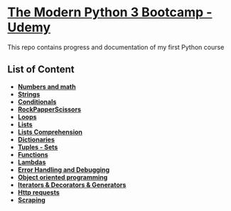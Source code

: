 # [The Modern Python 3 Bootcamp - Udemy](https://www.udemy.com/the-modern-python3-bootcamp/)
This repo contains progress and documentation of my first Python course

## List of Content
* **[Numbers and math](https://github.com/EmilioJeldes/Python-Bootcamp-Udemy/tree/master/NumbersAndMath)**
* **[Strings](https://github.com/EmilioJeldes/Python-Bootcamp-Udemy/tree/master/Strings)**
* **[Conditionals](https://github.com/EmilioJeldes/Python-Bootcamp-Udemy/tree/master/Conditionals)**
* **[RockPapperScissors](https://github.com/EmilioJeldes/Python-Bootcamp-Udemy/tree/master/RockPapperScissors)**
* **[Loops](https://github.com/EmilioJeldes/Python-Bootcamp-Udemy/tree/master/Loops)**
* **[Lists](https://github.com/EmilioJeldes/Python-Bootcamp-Udemy/tree/master/Lists)**
* **[Lists Comprehension](https://github.com/EmilioJeldes/Python-Bootcamp-Udemy/tree/master/ListComprehension)**
* **[Dictionaries](https://github.com/EmilioJeldes/Python-Bootcamp-Udemy/tree/master/Dictionaries)**
* **[Tuples - Sets](https://github.com/EmilioJeldes/Python-Bootcamp-Udemy/tree/master/Tuples-Sets)**
* **[Functions](https://github.com/EmilioJeldes/Python-Bootcamp-Udemy/tree/master/Functions)**
* **[Lambdas](https://github.com/EmilioJeldes/Python-Bootcamp-Udemy/tree/master/Lambdas)**
* **[Error Handling and Debugging](https://github.com/EmilioJeldes/Python-Bootcamp-Udemy/tree/master/ErrorHandling-Debugging)**
* **[Object oriented programming](https://github.com/EmilioJeldes/Python-Bootcamp-Udemy/tree/master/OOP)**
* **[Iterators & Decorators & Generators](https://github.com/EmilioJeldes/Python-Bootcamp-Udemy/tree/master/Decorators)**
* **[Http requests](https://github.com/EmilioJeldes/Python-Bootcamp-Udemy/tree/master/Http)**
* **[Scraping](https://github.com/EmilioJeldes/Python-Bootcamp-Udemy/tree/master/Scraping)**
